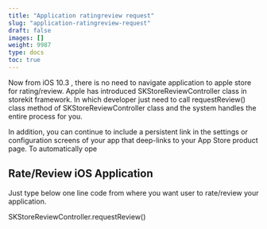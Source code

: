 ```yaml
---
title: "Application ratingreview request"
slug: "application-ratingreview-request"
draft: false
images: []
weight: 9987
type: docs
toc: true
---
```


Now from iOS 10.3 , there is no need to navigate application to apple store for rating/review. Apple has introduced SKStoreReviewController class in storekit framework. In which developer just need to call requestReview() class method of SKStoreReviewController class and the system handles the entire process for you.

In addition, you can continue to include a persistent link in the settings or configuration screens of your app that deep-links to your App Store product page. To automatically ope

## Rate/Review iOS Application
Just type below one line code from where you want user to rate/review your application.

SKStoreReviewController.requestReview()

